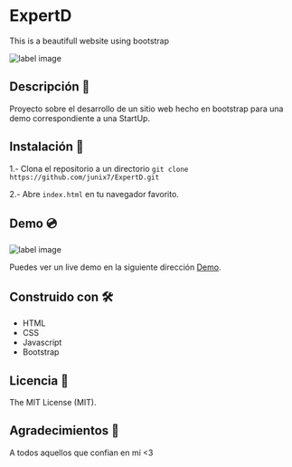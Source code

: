# ExpertD
 This is a beautifull website using bootstrap
 

![label image](https://img.shields.io/badge/status-in%20progress-yellow)

## Descripción 📝️
Proyecto sobre el desarrollo de un sitio web hecho en bootstrap para una demo correspondiente a una StartUp.

## Instalación 🔧️

1.- Clona el repositorio a un directorio
```git clone https://github.com/junix7/ExpertD.git ```

2.- Abre ```index.html``` en tu navegador favorito.

## Demo 💿️
![label image](https://raw.githubusercontent.com/junix7/ExpertD/main/img/preview.png)

Puedes ver un live demo en la siguiente dirección [Demo](https://junix7.github.io/ExpertD/).

## Construido con 🛠️
- HTML
- CSS
- Javascript
- Bootstrap


## Licencia 📃️

The MIT License (MIT).

## Agradecimientos 🎁️

A todos aquellos que confian en mí <3
